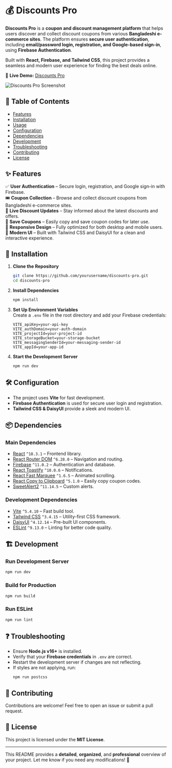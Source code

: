 
# 💰 Discounts Pro  

**Discounts Pro** is a **coupon and discount management platform** that helps users discover and collect discount coupons from various **Bangladeshi e-commerce sites**. The platform ensures **secure user authentication**, including **email/password login, registration, and Google-based sign-in**, using **Firebase Authentication**.  

Built with **React, Firebase, and Tailwind CSS**, this project provides a seamless and modern user experience for finding the best deals online.  

🔗 **Live Demo:** [Discounts Pro](https://discounts-pro.web.app/)  

![Discounts Pro Screenshot](https://i.ibb.co.com/WW1kTptd/Screenshot-174.png)  

## 📖 Table of Contents  
- [Features](#features)  
- [Installation](#installation)  
- [Usage](#usage)  
- [Configuration](#configuration)  
- [Dependencies](#dependencies)  
- [Development](#development)  
- [Troubleshooting](#troubleshooting)  
- [Contributing](#contributing)  
- [License](#license)  

## ✨ Features  
✅ **User Authentication** – Secure login, registration, and Google sign-in with Firebase.  
🎟 **Coupon Collection** – Browse and collect discount coupons from Bangladeshi e-commerce sites.  
📢 **Live Discount Updates** – Stay informed about the latest discounts and offers.  
📌 **Save Coupons** – Easily copy and save coupon codes for later use.  
📱 **Responsive Design** – Fully optimized for both desktop and mobile users.  
🎨 **Modern UI** – Built with Tailwind CSS and DaisyUI for a clean and interactive experience.  

## 🚀 Installation  

1. **Clone the Repository**  
   ```bash
   git clone https://github.com/yourusername/discounts-pro.git
   cd discounts-pro
   ```  

2. **Install Dependencies**  
   ```bash
   npm install
   ```  

3. **Set Up Environment Variables**  
   Create a `.env` file in the root directory and add your Firebase credentials:  
   ```env
   VITE_apiKey=your-api-key
   VITE_authDomain=your-auth-domain
   VITE_projectId=your-project-id
   VITE_storageBucket=your-storage-bucket
   VITE_messagingSenderId=your-messaging-sender-id
   VITE_appId=your-app-id
   ```

4. **Start the Development Server**  
   ```bash
   npm run dev
   ```  

## 🛠 Configuration  
- The project uses **Vite** for fast development.  
- **Firebase Authentication** is used for secure user login and registration.  
- **Tailwind CSS & DaisyUI** provide a sleek and modern UI.  

## 📦 Dependencies  

### **Main Dependencies**  
- [React](https://react.dev/) `^18.3.1` – Frontend library.  
- [React Router DOM](https://reactrouter.com/) `^6.28.0` – Navigation and routing.  
- [Firebase](https://firebase.google.com/) `^11.0.2` – Authentication and database.  
- [React Toastify](https://fkhadra.github.io/react-toastify/) `^10.0.6` – Notifications.  
- [React Fast Marquee](https://www.npmjs.com/package/react-fast-marquee) `^1.6.5` – Animated scrolling.  
- [React Copy to Clipboard](https://www.npmjs.com/package/react-copy-to-clipboard) `^5.1.0` – Easily copy coupon codes.  
- [SweetAlert2](https://sweetalert2.github.io/) `^11.14.5` – Custom alerts.  

### **Development Dependencies**  
- [Vite](https://vitejs.dev/) `^5.4.10` – Fast build tool.  
- [Tailwind CSS](https://tailwindcss.com/) `^3.4.15` – Utility-first CSS framework.  
- [DaisyUI](https://daisyui.com/) `^4.12.14` – Pre-built UI components.  
- [ESLint](https://eslint.org/) `^9.13.0` – Linting for better code quality.  

## 🏗 Development  

### **Run Development Server**  
```bash
npm run dev
```  

### **Build for Production**  
```bash
npm run build
```  

### **Run ESLint**  
```bash
npm run lint
```  

## ❓ Troubleshooting  
- Ensure **Node.js v16+** is installed.  
- Verify that your **Firebase credentials** in `.env` are correct.  
- Restart the development server if changes are not reflecting.  
- If styles are not applying, run:  
  ```bash
  npm run postcss
  ```  

## 🤝 Contributing  
Contributions are welcome! Feel free to open an issue or submit a pull request.  

## 📜 License  
This project is licensed under the **MIT License**.  

---

This README provides a **detailed**, **organized**, and **professional** overview of your project. Let me know if you need any modifications! 🚀
